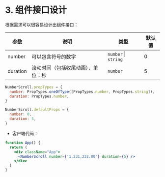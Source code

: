 # 3. 组件接口设计

根据需求可以很容易设计出组件接口：

| 参数     | 说明                               | 类型                 | 默认值 |
| -------- | ---------------------------------- | -------------------- | ------ |
| number   | 可以包含符号的数字                 | `number` \| `string` | 0      |
| duration | 滚动时间（包括收尾动画），单位：秒 | `number`             | 5      |

```jsx
NumberScroll.propTypes = {
  number: PropTypes.oneOfType([PropTypes.number, PropTypes.string]),
  duration: PropTypes.number,
}

NumberScroll.defaultProps = {
  number: 0,
  duration: 5,
}
```

- 客户端代码：

```jsx
function App() {
  return (
    <div className="App">
      <NumberScroll number={'1,231,232.00'} duration={5} />
    </div>
  )
}
```
